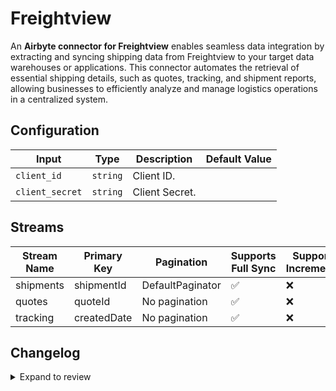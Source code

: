 # Freightview
An **Airbyte connector for Freightview** enables seamless data integration by extracting and syncing shipping data from Freightview to your target data warehouses or applications. This connector automates the retrieval of essential shipping details, such as quotes, tracking, and shipment reports, allowing businesses to efficiently analyze and manage logistics operations in a centralized system.

## Configuration

| Input | Type | Description | Default Value |
|-------|------|-------------|---------------|
| `client_id` | `string` | Client ID.  |  |
| `client_secret` | `string` | Client Secret.  |  |

## Streams
| Stream Name | Primary Key | Pagination | Supports Full Sync | Supports Incremental |
|-------------|-------------|------------|---------------------|----------------------|
| shipments | shipmentId | DefaultPaginator | ✅ |  ❌  |
| quotes | quoteId | No pagination | ✅ |  ❌  |
| tracking | createdDate | No pagination | ✅ |  ❌  |

## Changelog

<details>
  <summary>Expand to review</summary>

| Version          | Date              | Pull Request | Subject        |
|------------------|-------------------|--------------|----------------|
| 0.0.32 | 2025-09-17 | [65866](https://github.com/airbytehq/airbyte/pull/65866) | Update dependencies |
| 0.0.31 | 2025-08-23 | [65262](https://github.com/airbytehq/airbyte/pull/65262) | Update dependencies |
| 0.0.30 | 2025-08-16 | [64759](https://github.com/airbytehq/airbyte/pull/64759) | Update dependencies |
| 0.0.29 | 2025-07-26 | [63999](https://github.com/airbytehq/airbyte/pull/63999) | Update dependencies |
| 0.0.28 | 2025-07-19 | [63561](https://github.com/airbytehq/airbyte/pull/63561) | Update dependencies |
| 0.0.27 | 2025-07-12 | [62960](https://github.com/airbytehq/airbyte/pull/62960) | Update dependencies |
| 0.0.26 | 2025-07-05 | [62778](https://github.com/airbytehq/airbyte/pull/62778) | Update dependencies |
| 0.0.25 | 2025-06-28 | [62302](https://github.com/airbytehq/airbyte/pull/62302) | Update dependencies |
| 0.0.24 | 2025-06-21 | [61974](https://github.com/airbytehq/airbyte/pull/61974) | Update dependencies |
| 0.0.23 | 2025-06-14 | [61211](https://github.com/airbytehq/airbyte/pull/61211) | Update dependencies |
| 0.0.22 | 2025-05-24 | [60377](https://github.com/airbytehq/airbyte/pull/60377) | Update dependencies |
| 0.0.21 | 2025-05-10 | [59930](https://github.com/airbytehq/airbyte/pull/59930) | Update dependencies |
| 0.0.20 | 2025-05-03 | [59377](https://github.com/airbytehq/airbyte/pull/59377) | Update dependencies |
| 0.0.19 | 2025-04-26 | [58842](https://github.com/airbytehq/airbyte/pull/58842) | Update dependencies |
| 0.0.18 | 2025-04-19 | [58344](https://github.com/airbytehq/airbyte/pull/58344) | Update dependencies |
| 0.0.17 | 2025-04-12 | [57828](https://github.com/airbytehq/airbyte/pull/57828) | Update dependencies |
| 0.0.16 | 2025-04-05 | [57240](https://github.com/airbytehq/airbyte/pull/57240) | Update dependencies |
| 0.0.15 | 2025-03-29 | [56469](https://github.com/airbytehq/airbyte/pull/56469) | Update dependencies |
| 0.0.14 | 2025-03-22 | [55984](https://github.com/airbytehq/airbyte/pull/55984) | Update dependencies |
| 0.0.13 | 2025-03-08 | [55345](https://github.com/airbytehq/airbyte/pull/55345) | Update dependencies |
| 0.0.12 | 2025-03-01 | [54948](https://github.com/airbytehq/airbyte/pull/54948) | Update dependencies |
| 0.0.11 | 2025-02-22 | [54449](https://github.com/airbytehq/airbyte/pull/54449) | Update dependencies |
| 0.0.10 | 2025-02-15 | [53752](https://github.com/airbytehq/airbyte/pull/53752) | Update dependencies |
| 0.0.9 | 2025-02-08 | [53372](https://github.com/airbytehq/airbyte/pull/53372) | Update dependencies |
| 0.0.8 | 2025-02-01 | [52799](https://github.com/airbytehq/airbyte/pull/52799) | Update dependencies |
| 0.0.7 | 2025-01-25 | [52343](https://github.com/airbytehq/airbyte/pull/52343) | Update dependencies |
| 0.0.6 | 2025-01-18 | [51671](https://github.com/airbytehq/airbyte/pull/51671) | Update dependencies |
| 0.0.5 | 2025-01-11 | [51106](https://github.com/airbytehq/airbyte/pull/51106) | Update dependencies |
| 0.0.4 | 2024-12-28 | [50520](https://github.com/airbytehq/airbyte/pull/50520) | Update dependencies |
| 0.0.3 | 2024-12-21 | [49502](https://github.com/airbytehq/airbyte/pull/49502) | Update dependencies |
| 0.0.2 | 2024-12-12 | [49201](https://github.com/airbytehq/airbyte/pull/49201) | Update dependencies |
| 0.0.1 | 2024-10-28 | | Initial release by [@parthiv11](https://github.com/parthiv11) via Connector Builder |

</details>
